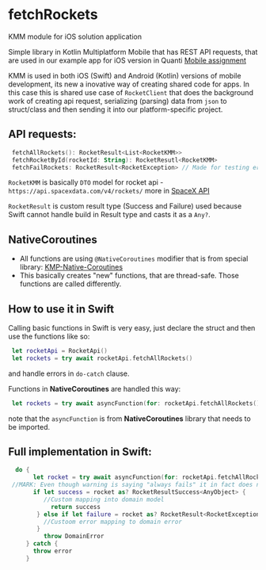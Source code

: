 # fetchRockets
KMM module for iOS solution application

Simple library in Kotlin Multiplatform Mobile that has REST API requests,
that are used in our example app for iOS version in Quanti [Mobile assignment](https://github.com/Qase/mobile-assignment)

KMM is used in both iOS (Swift) and Android (Kotlin) versions of mobile development, its new a inovative way of creating shared code for apps.
In this case this is shared use case of `RocketClient` that does the background work of creating api request, serializing (parsing) data from `json` to struct/class and then sending
 it into our platform-specific project. 

## API requests: 
```Kotlin 
 fetchAllRockets(): RocketResult<List<RocketKMM>>
 fetchRocketById(rocketId: String): RocketResutl<RocketKMM>
 fetchFailRockets: RocketResult<RocketException> // Made for testing error handling
```

`RocketKMM` is basically `DTO` model for rocket api - `https://api.spacexdata.com/v4/rockets/`
  more in [SpaceX API](https://docs.spacexdata.com)

`RocketResult` is custom result type (Success and Failure) used because Swift cannot handle build in Result type and casts it as a `Any?`.

## NativeCoroutines
 - All functions are using `@NativeCoroutines` modifier that is from special library: [KMP-Native-Coroutines](https://github.com/rickclephas/KMP-NativeCoroutines.git)
 - This basically creates "new" functions, that are thread-safe. Those functions are called differently.

## How to use it in Swift
Calling basic functions in Swift is very easy, just declare the struct and then use the functions like so:
```Swift 
 let rocketApi = RocketApi()
 let rockets = try await rocketApi.fetchAllRockets()
```
  and handle errors in `do-catch` clause.

Functions in **NativeCoroutines** are handled this way:
```Swift 
 let rockets = try await asyncFunction(for: rocketApi.fetchAllRockets())
```
  note that the `asyncFunction` is from **NativeCoroutines** library that needs to be imported.

## Full implementation in Swift:
```Swift 
  do {
       let rocket = try await asyncFunction(for: rocketApi.fetchAllRockets())
 //MARK: Even though warning is saying "always fails" it in fact does not fail at all. Swift is confused about KMM. - Ignore this warrning
       if let success = rocket as? RocketResultSuccess<AnyObject> {
          //Custom mapping into domain model
            return success
        } else if let failure = rocket as? RocketResult<RocketException> {
          //Custoom error mapping to domain error
        }
          throw DomainError
     } catch {
       throw error
     }
```
